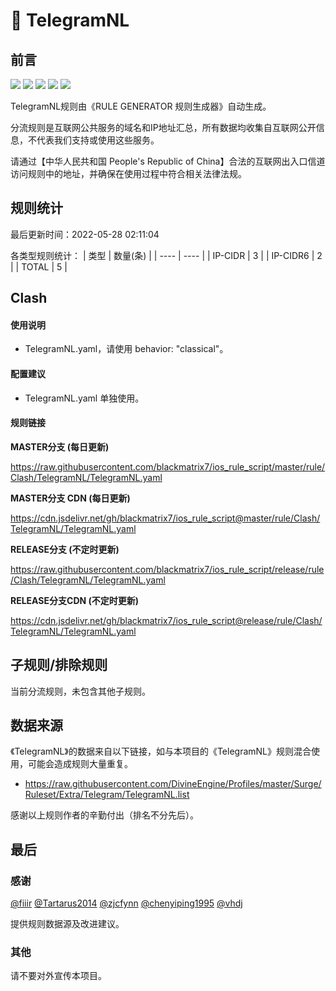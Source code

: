# 🧸 TelegramNL

## 前言

![](https://shields.io/badge/-移除重复规则-ff69b4) ![](https://shields.io/badge/-DOMAIN与DOMAIN--SUFFIX合并-green) ![](https://shields.io/badge/-DOMAIN--SUFFIX间合并-critical) ![](https://shields.io/badge/-DOMAIN--SUFFIX与DOMAIN--KEYWORD合并-blue) ![](https://shields.io/badge/-IP--CIDR(6)合并-blueviolet) 

TelegramNL规则由《RULE GENERATOR 规则生成器》自动生成。

分流规则是互联网公共服务的域名和IP地址汇总，所有数据均收集自互联网公开信息，不代表我们支持或使用这些服务。

请通过【中华人民共和国 People's Republic of China】合法的互联网出入口信道访问规则中的地址，并确保在使用过程中符合相关法律法规。

## 规则统计

最后更新时间：2022-05-28 02:11:04

各类型规则统计：
| 类型 | 数量(条)  | 
| ---- | ----  |
| IP-CIDR | 3  | 
| IP-CIDR6 | 2  | 
| TOTAL | 5  | 


## Clash 

#### 使用说明
- TelegramNL.yaml，请使用 behavior: "classical"。

#### 配置建议
- TelegramNL.yaml 单独使用。

#### 规则链接
**MASTER分支 (每日更新)**

https://raw.githubusercontent.com/blackmatrix7/ios_rule_script/master/rule/Clash/TelegramNL/TelegramNL.yaml

**MASTER分支 CDN (每日更新)**

https://cdn.jsdelivr.net/gh/blackmatrix7/ios_rule_script@master/rule/Clash/TelegramNL/TelegramNL.yaml

**RELEASE分支 (不定时更新)**

https://raw.githubusercontent.com/blackmatrix7/ios_rule_script/release/rule/Clash/TelegramNL/TelegramNL.yaml

**RELEASE分支CDN (不定时更新)**

https://cdn.jsdelivr.net/gh/blackmatrix7/ios_rule_script@release/rule/Clash/TelegramNL/TelegramNL.yaml

## 子规则/排除规则


当前分流规则，未包含其他子规则。

## 数据来源

《TelegramNL》的数据来自以下链接，如与本项目的《TelegramNL》规则混合使用，可能会造成规则大量重复。

- https://raw.githubusercontent.com/DivineEngine/Profiles/master/Surge/Ruleset/Extra/Telegram/TelegramNL.list


感谢以上规则作者的辛勤付出（排名不分先后）。

## 最后

### 感谢

[@fiiir](https://github.com/fiiir) [@Tartarus2014](https://github.com/Tartarus2014) [@zjcfynn](https://github.com/zjcfynn) [@chenyiping1995](https://github.com/chenyiping1995) [@vhdj](https://github.com/vhdj)

提供规则数据源及改进建议。

### 其他

请不要对外宣传本项目。